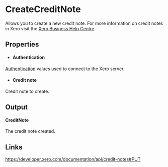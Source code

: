 CreateCreditNote
============

Allows you to create a new credit note. For more information on credit notes in Xero visit the [Xero Business Help Centre](https://help.xero.com/int/Accounts_AR_AddCredit).


Properties
----------

- #### Authentication
[Authentication](../../../Common/Authentication/Index.md) values used to connect to the Xero server.
- #### Credit note
Credit note to create.


Output
-----
#### CreditNote
The credit note created.

Links
-----

https://developer.xero.com/documentation/api/credit-notes#PUT